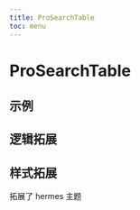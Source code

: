 ```yaml
---
title: ProSearchTable
toc: menu
---
```


# ProSearchTable

## 示例
<code src="../../packages/antd-ext/examples/ProSearchTable"></code>

## 逻辑拓展


## 样式拓展
拓展了 hermes 主题
